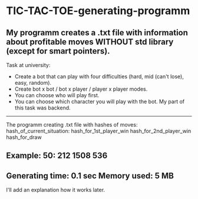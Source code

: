 # TIC-TAC-TOE-generating-programm
My programm creates a .txt file with information about profitable moves WITHOUT std library (except for smart pointers).
-----------------------------------------------------------
Task at university: 
- Create a bot that can play with four difficulties (hard, mid (can't lose), easy, random).
- Create bot x bot / bot x player / player x player modes.
- You can choose who will play first.
- You can choose which character you will play with the bot.
My part of this task was backend.
-----------------------------------------------------------
The programm creating .txt file with hashes of moves:
hash_of_current_situation: hash_for_1st_player_win    hash_for_2nd_player_win    hash_for_draw

Example:
50:  212 1508 536
-----------------------------------------------------------
Generating time: 0.1 sec
Memory used:     5 MB
-----------------------------------------------------------
I'll add an explanation how it works later.
